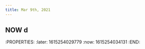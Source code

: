 ```yaml
---
title: Mar 9th, 2021
---
```


## NOW d
:PROPERTIES:
:later: 1615254029779
:now: 1615254034131
:END:
##
